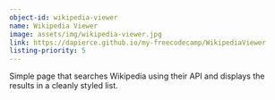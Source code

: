 ```yaml
---
object-id: wikipedia-viewer
name: Wikipedia Viewer
image: assets/img/wikipedia-viewer.jpg
link: https://dapierce.github.io/my-freecodecamp/WikipediaViewer
listing-priority: 5
---
```


Simple page that searches Wikipedia using their API and displays the results in a cleanly styled list.
